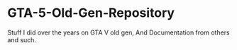# GTA-5-Old-Gen-Repository
 Stuff I did over the years on GTA V old gen, And Documentation from others and such.
